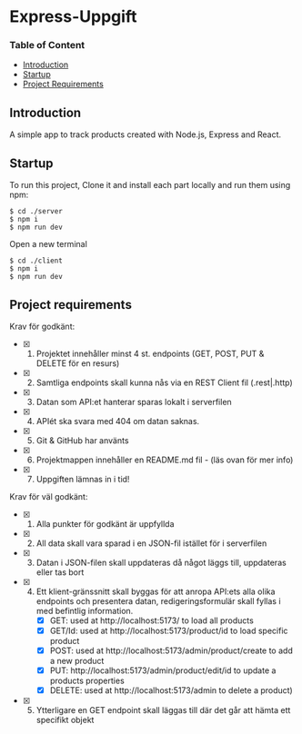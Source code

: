 # Express-Uppgift

### Table of Content

- [Introduction](#Introduction)
- [Startup](#Startup)
- [Project Requirements](#Project-Requirements)

## Introduction

A simple app to track products created with Node.js, Express and React.

## Startup

To run this project, Clone it and install each part locally and run them using npm:

```
$ cd ./server
$ npm i
$ npm run dev
```

Open a new terminal

```
$ cd ./client
$ npm i
$ npm run dev
```

## Project requirements

Krav för godkänt:

- [x] 1. Projektet innehåller minst 4 st. endpoints (GET, POST, PUT & DELETE för en resurs)
- [x] 2. Samtliga endpoints skall kunna nås via en REST Client fil (.rest|.http)
- [x] 3. Datan som API:et hanterar sparas lokalt i serverfilen
- [x] 4. APIét ska svara med 404 om datan saknas.
- [x] 5. Git & GitHub har använts
- [x] 6. Projektmappen innehåller en README.md fil - (läs ovan för mer info)
- [x] 7. Uppgiften lämnas in i tid!

Krav för väl godkänt:

- [x] 1. Alla punkter för godkänt är uppfyllda
- [x] 2. All data skall vara sparad i en JSON-fil istället för i serverfilen
- [x] 3. Datan i JSON-filen skall uppdateras då något läggs till, uppdateras eller tas bort
- [x] 4. Ett klient-gränssnitt skall byggas för att anropa API:ets alla olika endpoints och presentera datan, redigeringsformulär skall fyllas i med befintlig information.
     - [x] GET: used at http://localhost:5173/ to load all products
     - [x] GET/Id: used at http://localhost:5173/product/id to load specific product
     - [x] POST: used at http://localhost:5173/admin/product/create to add a new product
     - [x] PUT: http://localhost:5173/admin/product/edit/id to update a products properties
     - [x] DELETE: used at http://localhost:5173/admin to delete a product)
- [x] 5. Ytterligare en GET endpoint skall läggas till där det går att hämta ett specifikt objekt
